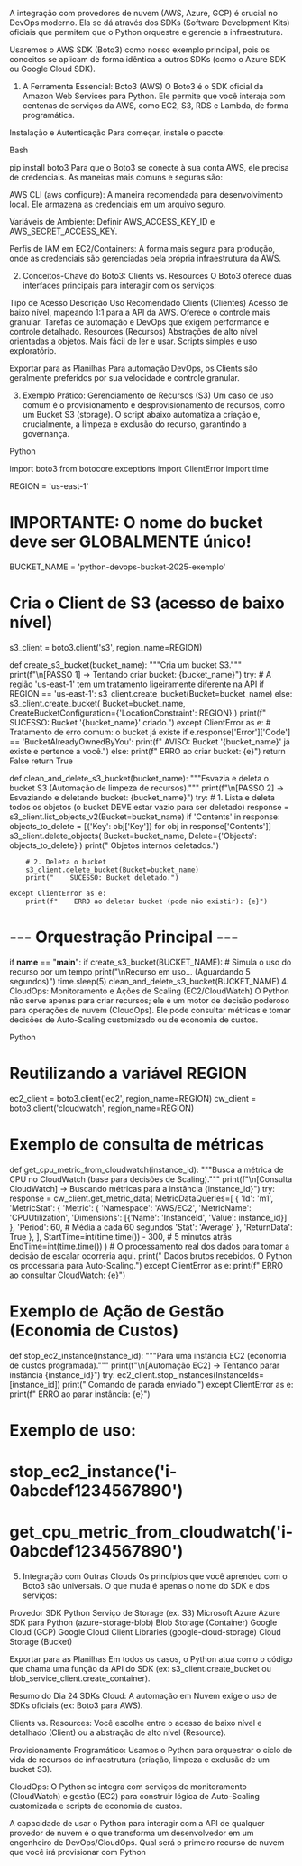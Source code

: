 A integração com provedores de nuvem (AWS, Azure, GCP) é crucial no DevOps moderno. Ela se dá através dos SDKs (Software Development Kits) oficiais que permitem que o Python orquestre e gerencie a infraestrutura.

Usaremos o AWS SDK (Boto3) como nosso exemplo principal, pois os conceitos se aplicam de forma idêntica a outros SDKs (como o Azure SDK ou Google Cloud SDK).

1. A Ferramenta Essencial: Boto3 (AWS)
O Boto3 é o SDK oficial da Amazon Web Services para Python. Ele permite que você interaja com centenas de serviços da AWS, como EC2, S3, RDS e Lambda, de forma programática.

Instalação e Autenticação
Para começar, instale o pacote:

Bash

pip install boto3
Para que o Boto3 se conecte à sua conta AWS, ele precisa de credenciais. As maneiras mais comuns e seguras são:

AWS CLI (aws configure): A maneira recomendada para desenvolvimento local. Ele armazena as credenciais em um arquivo seguro.

Variáveis de Ambiente: Definir AWS_ACCESS_KEY_ID e AWS_SECRET_ACCESS_KEY.

Perfis de IAM em EC2/Containers: A forma mais segura para produção, onde as credenciais são gerenciadas pela própria infraestrutura da AWS.

2. Conceitos-Chave do Boto3: Clients vs. Resources
O Boto3 oferece duas interfaces principais para interagir com os serviços:

Tipo de Acesso	Descrição	Uso Recomendado
Clients (Clientes)	Acesso de baixo nível, mapeando 1:1 para a API da AWS. Oferece o controle mais granular.	Tarefas de automação e DevOps que exigem performance e controle detalhado.
Resources (Recursos)	Abstrações de alto nível orientadas a objetos. Mais fácil de ler e usar.	Scripts simples e uso exploratório.

Exportar para as Planilhas
Para automação DevOps, os Clients são geralmente preferidos por sua velocidade e controle granular.

3. Exemplo Prático: Gerenciamento de Recursos (S3)
Um caso de uso comum é o provisionamento e desprovisionamento de recursos, como um Bucket S3 (storage). O script abaixo automatiza a criação e, crucialmente, a limpeza e exclusão do recurso, garantindo a governança.

Python

import boto3
from botocore.exceptions import ClientError
import time

REGION = 'us-east-1'
# IMPORTANTE: O nome do bucket deve ser GLOBALMENTE único!
BUCKET_NAME = 'python-devops-bucket-2025-exemplo'

# Cria o Client de S3 (acesso de baixo nível)
s3_client = boto3.client('s3', region_name=REGION)

def create_s3_bucket(bucket_name):
    """Cria um bucket S3."""
    print(f"\n[PASSO 1] -> Tentando criar bucket: {bucket_name}")
    try:
        # A região 'us-east-1' tem um tratamento ligeiramente diferente na API
        if REGION == 'us-east-1':
            s3_client.create_bucket(Bucket=bucket_name)
        else:
            s3_client.create_bucket(
                Bucket=bucket_name,
                CreateBucketConfiguration={'LocationConstraint': REGION}
            )
        print(f"    SUCESSO: Bucket '{bucket_name}' criado.")
    except ClientError as e:
        # Tratamento de erro comum: o bucket já existe
        if e.response['Error']['Code'] == 'BucketAlreadyOwnedByYou':
            print(f"    AVISO: Bucket '{bucket_name}' já existe e pertence a você.")
        else:
            print(f"    ERRO ao criar bucket: {e}")
            return False
    return True

def clean_and_delete_s3_bucket(bucket_name):
    """Esvazia e deleta o bucket S3 (Automação de limpeza de recursos)."""
    print(f"\n[PASSO 2] -> Esvaziando e deletando bucket: {bucket_name}")
    try:
        # 1. Lista e deleta todos os objetos (o bucket DEVE estar vazio para ser deletado)
        response = s3_client.list_objects_v2(Bucket=bucket_name)
        if 'Contents' in response:
            objects_to_delete = [{'Key': obj['Key']} for obj in response['Contents']]
            s3_client.delete_objects(
                Bucket=bucket_name,
                Delete={'Objects': objects_to_delete}
            )
            print("    Objetos internos deletados.")
            
        # 2. Deleta o bucket
        s3_client.delete_bucket(Bucket=bucket_name)
        print("    SUCESSO: Bucket deletado.")

    except ClientError as e:
        print(f"    ERRO ao deletar bucket (pode não existir): {e}")


# --- Orquestração Principal ---
if __name__ == "__main__":
    if create_s3_bucket(BUCKET_NAME):
        # Simula o uso do recurso por um tempo
        print("\nRecurso em uso... (Aguardando 5 segundos)")
        time.sleep(5) 
        clean_and_delete_s3_bucket(BUCKET_NAME)
4. CloudOps: Monitoramento e Ações de Scaling (EC2/CloudWatch)
O Python não serve apenas para criar recursos; ele é um motor de decisão poderoso para operações de nuvem (CloudOps). Ele pode consultar métricas e tomar decisões de Auto-Scaling customizado ou de economia de custos.

Python

# Reutilizando a variável REGION
ec2_client = boto3.client('ec2', region_name=REGION)
cw_client = boto3.client('cloudwatch', region_name=REGION)

# Exemplo de consulta de métricas
def get_cpu_metric_from_cloudwatch(instance_id):
    """Busca a métrica de CPU no CloudWatch (base para decisões de Scaling)."""
    print(f"\n[Consulta CloudWatch] -> Buscando métricas para a instância {instance_id}")
    try:
        response = cw_client.get_metric_data(
            MetricDataQueries=[
                {
                    'Id': 'm1',
                    'MetricStat': {
                        'Metric': {
                            'Namespace': 'AWS/EC2',
                            'MetricName': 'CPUUtilization',
                            'Dimensions': [{'Name': 'InstanceId', 'Value': instance_id}]
                        },
                        'Period': 60, # Média a cada 60 segundos
                        'Stat': 'Average'
                    },
                    'ReturnData': True
                },
            ],
            StartTime=int(time.time()) - 300, # 5 minutos atrás
            EndTime=int(time.time())
        )
        # O processamento real dos dados para tomar a decisão de escalar ocorreria aqui.
        print("    Dados brutos recebidos. O Python os processaria para Auto-Scaling.")
    except ClientError as e:
         print(f"    ERRO ao consultar CloudWatch: {e}")


# Exemplo de Ação de Gestão (Economia de Custos)
def stop_ec2_instance(instance_id):
    """Para uma instância EC2 (economia de custos programada)."""
    print(f"\n[Automação EC2] -> Tentando parar instância {instance_id}")
    try:
        ec2_client.stop_instances(InstanceIds=[instance_id])
        print("    Comando de parada enviado.")
    except ClientError as e:
        print(f"    ERRO ao parar instância: {e}")

# Exemplo de uso:
# stop_ec2_instance('i-0abcdef1234567890')
# get_cpu_metric_from_cloudwatch('i-0abcdef1234567890')
5. Integração com Outras Clouds
Os princípios que você aprendeu com o Boto3 são universais. O que muda é apenas o nome do SDK e dos serviços:

Provedor	SDK Python	Serviço de Storage (ex. S3)
Microsoft Azure	Azure SDK para Python (azure-storage-blob)	Blob Storage (Container)
Google Cloud (GCP)	Google Cloud Client Libraries (google-cloud-storage)	Cloud Storage (Bucket)

Exportar para as Planilhas
Em todos os casos, o Python atua como o código que chama uma função da API do SDK (ex: s3_client.create_bucket ou blob_service_client.create_container).

Resumo do Dia 24
SDKs Cloud: A automação em Nuvem exige o uso de SDKs oficiais (ex: Boto3 para AWS).

Clients vs. Resources: Você escolhe entre o acesso de baixo nível e detalhado (Client) ou a abstração de alto nível (Resource).

Provisionamento Programático: Usamos o Python para orquestrar o ciclo de vida de recursos de infraestrutura (criação, limpeza e exclusão de um bucket S3).

CloudOps: O Python se integra com serviços de monitoramento (CloudWatch) e gestão (EC2) para construir lógica de Auto-Scaling customizada e scripts de economia de custos.

A capacidade de usar o Python para interagir com a API de qualquer provedor de nuvem é o que transforma um desenvolvedor em um engenheiro de DevOps/CloudOps. Qual será o primeiro recurso de nuvem que você irá provisionar com Python
